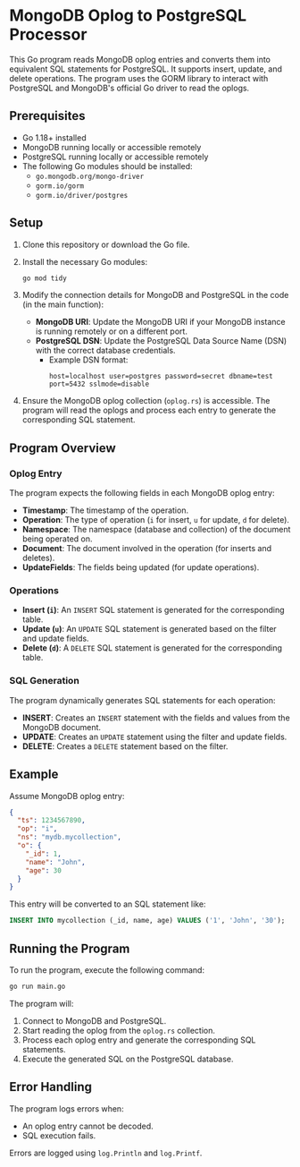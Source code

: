 # MongoDB Oplog to PostgreSQL Processor

This Go program reads MongoDB oplog entries and converts them into equivalent SQL statements for PostgreSQL. It supports insert, update, and delete operations. The program uses the GORM library to interact with PostgreSQL and MongoDB's official Go driver to read the oplogs.

## Prerequisites

- Go 1.18+ installed
- MongoDB running locally or accessible remotely
- PostgreSQL running locally or accessible remotely
- The following Go modules should be installed:
  - `go.mongodb.org/mongo-driver`
  - `gorm.io/gorm`
  - `gorm.io/driver/postgres`

## Setup

1. Clone this repository or download the Go file.

2. Install the necessary Go modules:
   ```bash
   go mod tidy
   ```

3. Modify the connection details for MongoDB and PostgreSQL in the code (in the main function):
   - **MongoDB URI**: Update the MongoDB URI if your MongoDB instance is running remotely or on a different port.
   - **PostgreSQL DSN**: Update the PostgreSQL Data Source Name (DSN) with the correct database credentials.
     - Example DSN format:
       ```text
       host=localhost user=postgres password=secret dbname=test port=5432 sslmode=disable
       ```

4. Ensure the MongoDB oplog collection (`oplog.rs`) is accessible. The program will read the oplogs and process each entry to generate the corresponding SQL statement.

## Program Overview

### Oplog Entry

The program expects the following fields in each MongoDB oplog entry:

- **Timestamp**: The timestamp of the operation.
- **Operation**: The type of operation (`i` for insert, `u` for update, `d` for delete).
- **Namespace**: The namespace (database and collection) of the document being operated on.
- **Document**: The document involved in the operation (for inserts and deletes).
- **UpdateFields**: The fields being updated (for update operations).

### Operations

- **Insert (`i`)**: An `INSERT` SQL statement is generated for the corresponding table.
- **Update (`u`)**: An `UPDATE` SQL statement is generated based on the filter and update fields.
- **Delete (`d`)**: A `DELETE` SQL statement is generated for the corresponding table.

### SQL Generation

The program dynamically generates SQL statements for each operation:

- **INSERT**: Creates an `INSERT` statement with the fields and values from the MongoDB document.
- **UPDATE**: Creates an `UPDATE` statement using the filter and update fields.
- **DELETE**: Creates a `DELETE` statement based on the filter.

## Example

Assume MongoDB oplog entry:

```json
{
  "ts": 1234567890,
  "op": "i",
  "ns": "mydb.mycollection",
  "o": {
    "_id": 1,
    "name": "John",
    "age": 30
  }
}
```

This entry will be converted to an SQL statement like:

```sql
INSERT INTO mycollection (_id, name, age) VALUES ('1', 'John', '30');
```

## Running the Program

To run the program, execute the following command:

```bash
go run main.go
```

The program will:

1. Connect to MongoDB and PostgreSQL.
2. Start reading the oplog from the `oplog.rs` collection.
3. Process each oplog entry and generate the corresponding SQL statements.
4. Execute the generated SQL on the PostgreSQL database.

## Error Handling

The program logs errors when:

- An oplog entry cannot be decoded.
- SQL execution fails.

Errors are logged using `log.Println` and `log.Printf`.
